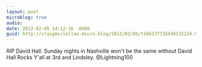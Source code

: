 ```yaml
---
layout: post
microblog: true
audio: 
date: 2012-02-05 14:12:16 -0500
guid: http://craigmcclellan.micro.blog/2012/02/05/t166237725438132224.html
---
```

RIP David Hall. Sunday nights in Nashville won't be the same without David Hall Rocks Y'all at 3rd and Lindsley. @Lightning100
